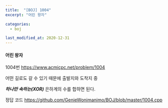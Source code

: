 ```yaml
---
title:  "[BOJ] 1004"
excerpt: "어린 왕자"

categories:
  - boj

last_modified_at: 2020-12-31
---
```


#### 어린 왕자

1004번 <https://www.acmicpc.net/problem/1004>

어떤 길로도 갈 수 있기 때문에 출발지와 도착지 중 

***하나만 속하는(XOR)*** 은하계의 수를 합하면 된다.

정답 코드 <https://github.com/GenieWonimanimo/BOJ/blob/master/1004.cpp>